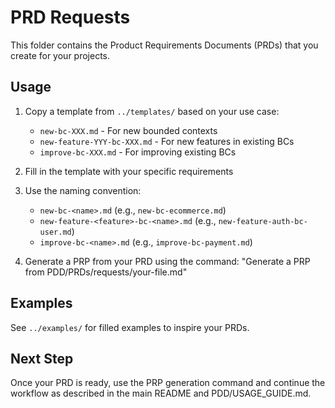 # PRD Requests

This folder contains the Product Requirements Documents (PRDs) that you create for your projects.

## Usage

1. Copy a template from `../templates/` based on your use case:
   - `new-bc-XXX.md` - For new bounded contexts
   - `new-feature-YYY-bc-XXX.md` - For new features in existing BCs
   - `improve-bc-XXX.md` - For improving existing BCs

2. Fill in the template with your specific requirements

3. Use the naming convention:
   - `new-bc-<name>.md` (e.g., `new-bc-ecommerce.md`)
   - `new-feature-<feature>-bc-<name>.md` (e.g., `new-feature-auth-bc-user.md`)
   - `improve-bc-<name>.md` (e.g., `improve-bc-payment.md`)

4. Generate a PRP from your PRD using the command: "Generate a PRP from PDD/PRDs/requests/your-file.md"

## Examples

See `../examples/` for filled examples to inspire your PRDs.

## Next Step

Once your PRD is ready, use the PRP generation command and continue the workflow as described in the main README and PDD/USAGE_GUIDE.md. 